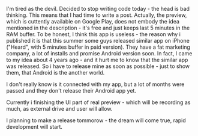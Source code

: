 I'm tired as the devil. Decided to stop writing code today - the head is bad thinking. This means that I had time to write a post. Actually, the preview, which is cuttently available on Google Play, does not embody the idea mentioned in the description - it's free and just keeps last 5 minutes in the RAM buffer. To be honest, I think this app is useless - the reason why i published it is that this summer some guys released similar app on iPhone ("Heard", with 5 minutes buffer in paid version). They have a fat marketing company, a lot of installs and promise Android version soon. In fact, I came to my idea about 4 years ago - and it hurt me to know that the similar app was released. So i have to release mine as soon as possible - just to show them, that Android is the another world.

I don't really know is it connected with my app, but a lot of months were passed and they don't release their Android app yet.

Currently i finishing the UI part of real preview - which will be recording as much, as external drive and user will allow.

I planning to make a release tommorow - the dream will come true, rapid development will start.
